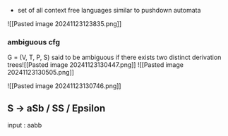 - set of all context free languages similar to pushdown automata

![[Pasted image 20241123123835.png]]




### ambiguous cfg
G = (V, T, P, S) said to be ambiguous if there exists two distinct derivation trees![[Pasted image 20241123130447.png]]
![[Pasted image 20241123130505.png]]

![[Pasted image 20241123130746.png]]

## S -> aSb / SS / Epsilon
input : aabb